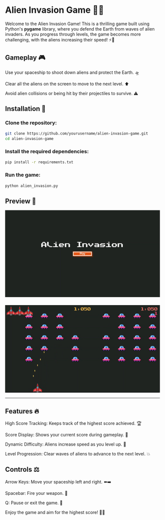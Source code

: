 # Alien Invasion Game 🚀✨

Welcome to the Alien Invasion Game! This is a thrilling game built using Python's **pygame** library, where you defend the Earth from waves of alien invaders. As you progress through levels, the game becomes more challenging, with the aliens increasing their speed! ⚡🚫

## Gameplay 🎮

Use your spaceship to shoot down aliens and protect the Earth. 🛸

Clear all the aliens on the screen to move to the next level. ⬆️

Avoid alien collisions or being hit by their projectiles to survive. ⚠️

## Installation 🔧

### Clone the repository:

```bash
git clone https://github.com/yourusername/alien-invasion-game.git
cd alien-invasion-game
```


### Install the required dependencies:
```bash
pip install -r requirements.txt
```

### Run the game:

```bash
python alien_invasion.py
```

## Preview 🔄

![landing page](image/sc_1.png)
### 
![main page](image/sc_2.png)
<hr>

## Features 🔥

High Score Tracking: Keeps track of the highest score achieved. 🏆

Score Display: Shows your current score during gameplay. 🌟

Dynamic Difficulty: Aliens increase speed as you level up. 🚀

Level Progression: Clear waves of aliens to advance to the next level. 💥


## Controls ⚖️

Arrow Keys: Move your spaceship left and right. ⬅️➡️

Spacebar: Fire your weapon. 🔨

Q: Pause or exit the game. 🙅


Enjoy the game and aim for the highest score! 🚀🔥

